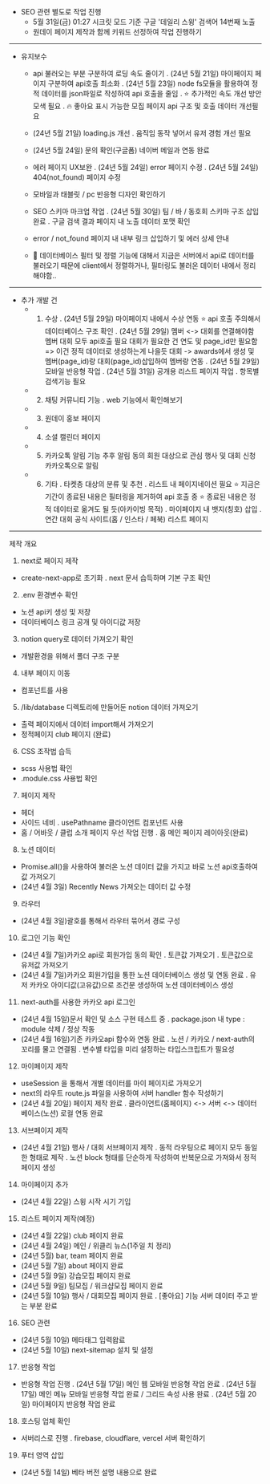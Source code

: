 * SEO 관련 별도로 작업 진행
   - 5월 31일(금) 01:27 시크릿 모드 기준 구글 '데일리 스윙' 검색어 14번째 노출
   - 원데이 페이지 제작과 함께 키워드 선정하여 작업 진행하기

--------------------------

* 유지보수
   - api 불러오는 부분 구분하여 로딩 속도 줄이기
      . (24년 5월 21일) 마이페이지 페이지 구분하여 api호출 최소화
      . (24년 5월 23일) node fs모듈을 활용하여 정적 데이터를 json파일로 작성하여 api 호출을 줄임
      . ⭐️ 추가적인 속도 개선 방안 모색 필요
      . 🔥 좋아요 표시 가능한 모집 페이지 api 구조 및 호출 데이터 개선필요
      
   - (24년 5월 21일) loading.js 개선
      . 움직임 동작 넣어서 유저 경험 개선 필요
   - (24년 5월 24일) 문의 확인(구글폼) 네이버 메일과 연동 완료
   - 에러 페이지 UX보완
      . (24년 5월 24일) error 페이지 수정
      . (24년 5월 24일) 404(not_found) 페이지 수정
   
   - 모바일과 태블릿 / pc 반응형 디자인 확인하기
   
   - SEO 스키마 마크업 작업
      . (24년 5월 30일) 팀 / 바 / 동호회 스키마 구조 삽입 완료
      . 구글 검색 결과 페이지 내 노출 데이터 포맷 확인
   
   - error / not_found 페이지 내 내부 링크 삽입하기 및 에러 상세 안내

   - 💬 데이터베이스 필터 및 정렬 기능에 대해서 지금은 서버에서 api로 데이터를 불러오기 때문에 client에서 정렬하거나, 필터링도 불러온 데이터 내에서 정리해야함..

-----------------------

* 추가 개발 건
   - 1. 수상
      . (24년 5월 29일) 마이페이지 내에서 수상 연동
         ⭐️ api 호출 주의해서 데이터베이스 구조 확인
      . (24년 5월 29일) 멤버 <-> 대회를 연결해야함
         멤버 대회 모두 api호출 필요
         대회가 필요한 건 연도 및 page_id만 필요함 => 이건 정적 데이터로 생성하는게 나을듯 대회
         -> awards에서 생성 및 멤버(page_id)랑 대회(page_id)삽입하여 멤버랑 연동
      . (24년 5월 29일) 모바일 반응형 작업
      . (24년 5월 31일) 공개용 리스트 페이지 작업
      . 항목별 검색기능 필요

   - 2. 채팅 커뮤니티 기능
      . web 기능에서 확인해보기

   - 3. 원데이 홍보 페이지

   - 4. 소셜 캘린더 페이지
   
   - 5. 카카오톡 알림 기능
      추후 알림 동의 회원 대상으로 관심 행사 및 대회 신청 카카오톡으로 알림

   - 6. 기타
      . 타켓층 대상의 분류 및 추천
      . 리스트 내 페이지네이션 필요
         ⭐️ 지금은 기간이 종료된 내용은 필터링을 제거하여 api 호출 중
         ⭐️ 종료된 내용은 정적 데이터로 옮겨도 될 듯(아카이빙 목적)
      . 마이페이지 내 뱃지(칭호) 삽입
      . 연간 대회 공식 사이트(홈 / 인스타 / 페북) 리스트 페이지

-----------------------

제작 개요
1. next로 페이지 제작
 - create-next-app로 초기화
    . next 문서 습득하며 기본 구조 확인

2. .env 환경변수 확인
 - 노션 api키 생성 및 저장
 - 데이터베이스 링크 공개 및 아이디값 저장 

3. notion query로 데이터 가져오기 확인
 - 개발환경을 위해서 폴더 구조 구분

4. 내부 페이지 이동
 - <Link> 컴포넌트를 사용

5. /lib/database 디렉토리에 만들어둔 notion 데이터 가져오기
 - 출력 페이지에서 데이터 import해서 가져오기
 - 정적페이지 club 페이지 (완료)

6. CSS 조작법 습득
 - scss 사용법 확인
 - .module.css 사용법 확인

7. 페이지 제작
 - 헤더
 - 사이드 네비
    . usePathname 클라이언트 컴포넌트 사용
 - 홈 / 어바웃 / 클럽 소개 페이지 우선 작업 진행
    . 홈 메인 페이지 레이아웃(완료)

8. 노션 데이터
 - Promise.all()을 사용하여 불러온 노션 데이터 값을 가지고 바로 노션 api호출하여 값 가져오기
 - (24년 4월 3일) Recently News 가져오는 데이터 값 수정

9. 라우터
 - (24년 4월 3일)괄호를 통해서 라우터 묶어서 경로 구성

10. 로그인 기능 확인
 - (24년 4월 7일)카카오 api로 회원가입 동의 확인
    . 토큰값 가져오기
    . 토큰값으로 유저값 가져오기
 - (24년 4월 7일)카카오 회원가입을 통한 노션 데이터베이스 생성 및 연동 완료
    . 유저 카카오 아이디값(고유값)으로 조건문 생성하여 노션 데이터베이스 생성

11. next-auth를 사용한 카카오 api 로그인
 - (24년 4월 15일)문서 확인 및 소스 구현 테스트 중
    . package.json 내 type : module 삭제 / 정상 작동
 - (24년 4월 16일)기존 카카오api 함수와 연동 완료
    . 노션 / 카카오 / next-auth의 꼬리를 물고 연결됨
    . 변수별 타입을 미리 설정하는 타입스크립트가 필요성

12. 마이페이지 제작
 - useSession 을 통해서 개별 데이터를 마이 페이지로 가져오기
 - next의 라우트 route.js 파일을 사용하여 서버 handler 함수 작성하기
 - (24년 4월 20일) 페이지 제작 완료
    . 클라이언트(홈페이지) <-> 서버 <-> 데이터베이스(노션) 로컬 연동 완료 

13. 서브페이지 제작
 - (24년 4월 21일) 행사 / 대회 서브페이지 제작
    . 동적 라우팅으로 페이지 모두 동일한 형태로 제작
    . 노션 block 형태를 단순하게 작성하여 반복문으로 가져와서 정적 페이지 생성

14. 마이페이지 추가
 - (24년 4월 22일) 스윙 시작 시기 기입

15. 리스트 페이지 제작(예정)
 - (24년 4월 22일) club 페이지 완료
 - (24년 4월 24일) 메인 / 위클리 뉴스(1주일 치 정리)
 - (24년 5월) bar, team 페이지 완료
 - (24년 5월 7일) about 페이지 완료
 - (24년 5월 9일) 강습모집 페이지 완료
 - (24년 5월 9일) 팀모집 / 워크샵모집 페이지 완료
 - (24년 5월 10일) 행사 / 대회모집 페이지 완료
   . [좋아요] 기능 서버 데이터 주고 받는 부분 완료

16. SEO 관련
 - (24년 5월 10일) 메타태그 입력왑료
 - (24년 5월 10일) next-sitemap 설치 및 설정

17. 반응형 작업
 - 반응형 작업 진행
  . (24년 5월 17일) 메인 웹 모바일 반응형 작업 완료
  . (24년 5월 17일) 메인 메뉴 모바일 반응형 작업 완료 / 그리드 속성 사용 완료
  . (24년 5월 20일) 마이페이지 반응형 작업 완료

18. 호스팅 업체 확인
 - 서버리스로 진행
   . firebase, cloudflare, vercel 서버 확인하기

19. 푸터 영역 삽입
 - (24년 5월 14일) 베타 버전 설명 내용으로 완료